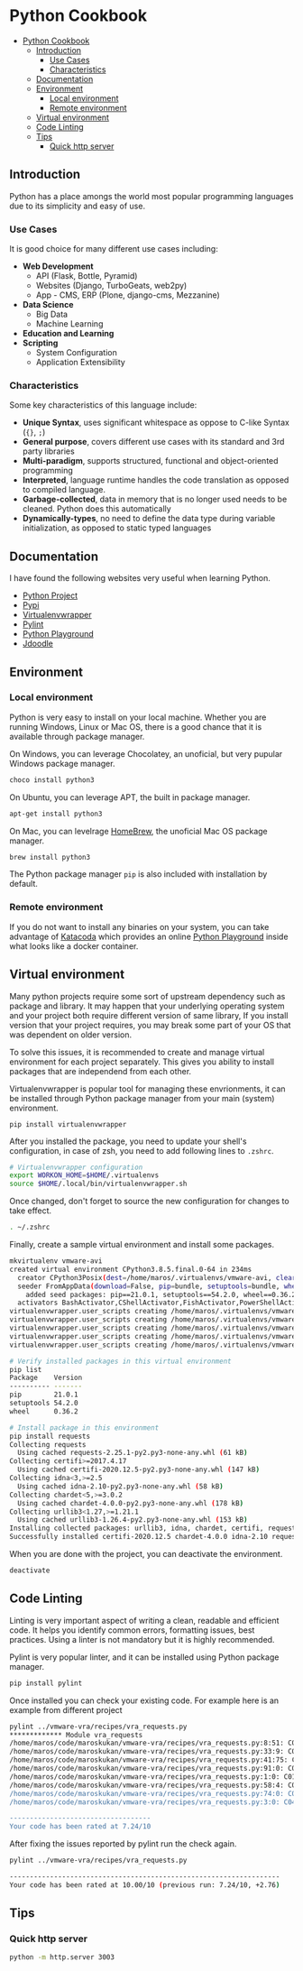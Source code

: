 # Python Cookbook
- [Python Cookbook](#python-cookbook)
  - [Introduction](#introduction)
    - [Use Cases](#use-cases)
    - [Characteristics](#characteristics)
  - [Documentation](#documentation)
  - [Environment](#environment)
    - [Local environment](#local-environment)
    - [Remote environment](#remote-environment)
  - [Virtual environment](#virtual-environment)
  - [Code Linting](#code-linting)
  - [Tips](#tips)
    - [Quick http server](#quick-http-server)

## Introduction

Python has a place amongs the world most popular programming languages due to its simplicity and easy of use.

### Use Cases
It is good choice for many different use cases including:
- **Web Development**
  - API (Flask, Bottle, Pyramid)
  - Websites (Django, TurboGeats, web2py)
  - App - CMS, ERP (Plone, django-cms, Mezzanine)
- **Data Science**
  - Big Data
  - Machine Learning
- **Education and Learning**
- **Scripting**
  - System Configuration
  - Application Extensibility

### Characteristics

Some key characteristics of this language include:
- **Unique Syntax**, uses significant whitespace as oppose to C-like Syntax (`{}`, `;`)
- **General purpose**, covers different use cases with its standard and 3rd party libraries
- **Multi-paradigm**, supports structured, functional and object-oriented programming
- **Interpreted**, language runtime handles the code translation as opposed to compiled language.
- **Garbage-collected**, data in memory that is no longer used needs to be cleaned. Python does this automatically
- **Dynamically-types**, no need to define the data type during variable initialization, as opposed to static typed languages


## Documentation

I have found the following websites very useful when learning Python.
- [Python Project](https://www.python.org/)
- [Pypi](https://pypi.python.org)
- [Virtualenvwrapper](https://virtualenvwrapper.readthedocs.io/en/latest/)
- [Pylint](https://www.pylint.org/)
- [Python Playground](https://www.katacoda.com/courses/python/playground)
- [Jdoodle](https://www.jdoodle.com/)

## Environment

### Local environment

Python is very easy to install on your local machine. Whether you are running Windows, Linux or Mac OS, there is a good chance that it is available through package manager.

On Windows, you can leverage Chocolatey, an unoficial, but very pupular Windows package manager.
```powershell
choco install python3
```

On Ubuntu, you can leverage APT, the built in package manager.
```bash
apt-get install python3
```

On Mac, you can levelrage [HomeBrew](https://brew.sh/), the unoficial Mac OS package manager.
```bash
brew install python3
```

The Python package manager `pip` is also included with installation by default.

### Remote environment

If you do not want to install any binaries on your system, you can take advantage of [Katacoda](https://www.katacoda.com/) which provides an online [Python Playground](https://www.katacoda.com/courses/python/playground) inside what looks like a docker container.

## Virtual environment

Many python projects require some sort of upstream dependency such as package and library. It may happen that your underlying operating system and your project both require different version of same library, If you install version that your project requires, you may break some part of your OS that was dependent on older version.

To solve this issues, it is recommended to create and manage virtual environment for each project separately. This gives you ability to install packages that are independend from each other.

Virtualenvwrapper is popular tool for managing these envrionments, it can be installed through Python package manager from your main (system) environment.

```
pip install virtualenvwrapper
```

After you installed the package, you need to update your shell's configuration, in case of zsh, you need to add following lines to `.zshrc`.

```bash
# Virtualenvwrapper configuration
export WORKON_HOME=$HOME/.virtualenvs
source $HOME/.local/bin/virtualenvwrapper.sh
```

Once changed, don't forget to source the new configuration for changes to take effect.

```bash
. ~/.zshrc
```

Finally, create a sample virtual environment and install some packages.

```bash
mkvirtualenv vmware-avi
created virtual environment CPython3.8.5.final.0-64 in 234ms
  creator CPython3Posix(dest=/home/maros/.virtualenvs/vmware-avi, clear=False, no_vcs_ignore=False, global=False)
  seeder FromAppData(download=False, pip=bundle, setuptools=bundle, wheel=bundle, via=copy, app_data_dir=/home/maros/.local/share/virtualenv)
    added seed packages: pip==21.0.1, setuptools==54.2.0, wheel==0.36.2
  activators BashActivator,CShellActivator,FishActivator,PowerShellActivator,PythonActivator,XonshActivator
virtualenvwrapper.user_scripts creating /home/maros/.virtualenvs/vmware-avi/bin/predeactivate
virtualenvwrapper.user_scripts creating /home/maros/.virtualenvs/vmware-avi/bin/postdeactivate
virtualenvwrapper.user_scripts creating /home/maros/.virtualenvs/vmware-avi/bin/preactivate
virtualenvwrapper.user_scripts creating /home/maros/.virtualenvs/vmware-avi/bin/postactivate
virtualenvwrapper.user_scripts creating /home/maros/.virtualenvs/vmware-avi/bin/get_env_details

# Verify installed packages in this virtual environment
pip list
Package    Version
---------- -------
pip        21.0.1
setuptools 54.2.0
wheel      0.36.2

# Install package in this environment
pip install requests
Collecting requests
  Using cached requests-2.25.1-py2.py3-none-any.whl (61 kB)
Collecting certifi>=2017.4.17
  Using cached certifi-2020.12.5-py2.py3-none-any.whl (147 kB)
Collecting idna<3,>=2.5
  Using cached idna-2.10-py2.py3-none-any.whl (58 kB)
Collecting chardet<5,>=3.0.2
  Using cached chardet-4.0.0-py2.py3-none-any.whl (178 kB)
Collecting urllib3<1.27,>=1.21.1
  Using cached urllib3-1.26.4-py2.py3-none-any.whl (153 kB)
Installing collected packages: urllib3, idna, chardet, certifi, requests
Successfully installed certifi-2020.12.5 chardet-4.0.0 idna-2.10 requests-2.25.1 urllib3-1.26.4
```

When you are done with the project, you can deactivate the environment.

```bash
deactivate
```


## Code Linting

Linting is very important aspect of writing a clean, readable and efficient code. It helps you identify common errors, formatting issues, best practices. Using a linter is not mandatory but it is highly recommended.

Pylint is very popular linter, and it can be installed using Python package manager.

```bash
pip install pylint
```

Once installed you can check your existing code. For example here is an example from different project

```bash
pylint ../vmware-vra/recipes/vra_requests.py
************* Module vra_requests
/home/maros/code/maroskukan/vmware-vra/recipes/vra_requests.py:8:51: C0303: Trailing whitespace (trailing-whitespace)
/home/maros/code/maroskukan/vmware-vra/recipes/vra_requests.py:33:9: C0303: Trailing whitespace (trailing-whitespace)
/home/maros/code/maroskukan/vmware-vra/recipes/vra_requests.py:41:75: C0303: Trailing whitespace (trailing-whitespace)
/home/maros/code/maroskukan/vmware-vra/recipes/vra_requests.py:91:0: C0304: Final newline missing (missing-final-newline)
/home/maros/code/maroskukan/vmware-vra/recipes/vra_requests.py:1:0: C0114: Missing module docstring (missing-module-docstring)
/home/maros/code/maroskukan/vmware-vra/recipes/vra_requests.py:58:4: C0103: Variable name "pt" doesn't conform to snake_case naming style (invalid-name)
/home/maros/code/maroskukan/vmware-vra/recipes/vra_requests.py:74:0: C0116: Missing function or method docstring (missing-function-docstring)
/home/maros/code/maroskukan/vmware-vra/recipes/vra_requests.py:3:0: C0411: standard import "from os import environ" should be placed before "from prettytable import PrettyTable" (wrong-import-order)

-----------------------------------
Your code has been rated at 7.24/10
```

After fixing the issues reported by pylint run the check again.

```bash
pylint ../vmware-vra/recipes/vra_requests.py

-------------------------------------------------------------------
Your code has been rated at 10.00/10 (previous run: 7.24/10, +2.76)
```

## Tips

### Quick http server

```bash
python -m http.server 3003
```